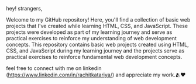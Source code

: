 hey! strangers,

Welcome to my GitHub repository! Here, you'll find a collection of basic web projects that I've created while learning HTML, CSS, and JavaScript. These projects were developed as part of my learning journey and serve as practical exercises to reinforce my understanding of web development concepts.
This repository contains basic web projects created using HTML, CSS, and JavaScript during my learning journey and the projects serve as practical exercises to reinforce fundamental web development concepts.

feel free to connect with me on linkedin (https://www.linkedin.com/in/rachitkatariya/)
and appreciate my work.🫂❤️

